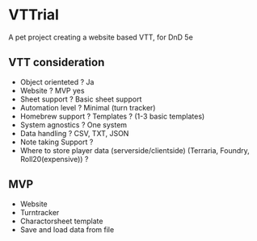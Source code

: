 # VTTrial
A pet project creating a website based VTT, for DnD 5e


## VTT consideration
- Object orienteted ? Ja 
- Website ? MVP yes
- Sheet support ?  Basic sheet support
- Automation level ? Minimal (turn tracker) 
- Homebrew support ? Templates ? (1-3 basic templates) 
- System agnostics ? One system
- Data handling ? CSV, TXT, JSON 
- Note taking Support ? 
- Where to store player data (serverside/clientside) (Terraria, Foundry, Roll20(expensive)) ?




## MVP
- Website
- Turntracker
- Charactorsheet template
- Save and load data from file

